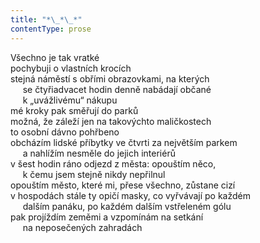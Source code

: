 ```yaml
---
title: "*\_*\_*"
contentType: prose
---
```


Všechno je tak vratké  
pochybuji o vlastních krocích  
stejná náměstí s obřími obrazovkami, na kterých  
     se čtyřiadvacet hodin denně nabádají občané  
     k „uvážlivému“ nákupu  
mé kroky pak směřují do parků  
možná, že záleží jen na takovýchto maličkostech  
to osobní dávno pohřbeno  
obcházím lidské příbytky ve čtvrti za největším parkem  
     a nahlížím nesměle do jejich interiérů  
v šest hodin ráno odjezd z města: opouštím něco,  
     k čemu jsem stejně nikdy nepřilnul  
opouštím město, které mi, přese všechno, zůstane cizí  
v hospodách stále ty opičí masky, co vyřvávají po každém  
     dalším panáku, po každém dalším vstřeleném gólu  
pak projíždím zeměmi a vzpomínám na setkání  
     na neposečených zahradách
